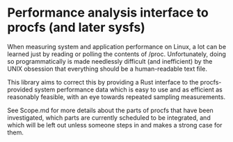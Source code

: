 # Performance analysis interface to procfs (and later sysfs)

When measuring system and application performance on Linux, a lot can be learned
just by reading or polling the contents of /proc. Unfortunately, doing so
programmatically is made needlessly difficult (and inefficient) by the UNIX
obsession that everything should be a human-readable text file.

This library aims to correct this by providing a Rust interface to the
procfs-provided system performance data which is easy to use and as efficient
as reasonably feasible, with an eye towards repeated sampling measurements.

See Scope.md for more details about the parts of procfs that have been
investigated, which parts are currently scheduled to be integrated, and which
will be left out unless someone steps in and makes a strong case for them.
